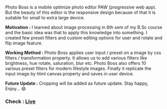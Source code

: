 Photo Boss is a mobile optimize photo editor PAW (progressive web app). But the beauty of this editor is the responsive design because of that it is suitable for small to extra large device.

<b>Motivation :</b> I learned about image processing in 6th sem of my B.Sc course and the basic idea was that to apply this knowledge into something. I created few preset filters and custom editing options for user and rotate and flip image feature.

<b>Working Method :</b> Photo Boss applies user input / preset on a image by css filters / transformation property. It allows us to add various filters like brightness, hue rotate, saturation, blur etc. Photo Boss also offers 10 various preset filters for modern lifestyle images. Finally it replicate the input image by html canvas property and saves in user device.

<b>Future Update :</b> Cropping will be added as future update. Stay happy, Enjoy... 😄

<h3>
Check : <a href='https://photoboss.vercel.app/' target='_blank'>Live</a>
</h3>